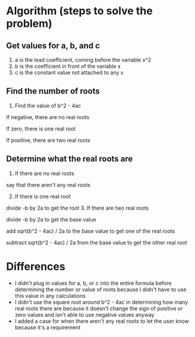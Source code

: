 # Algorithm (steps to solve the problem)

## Get values for a, b, and c
1. a is the lead coefficient, coming before the variable x^2
2. b is the coefficient in front of the variable x
3. c is the constant value not attached to any x

## Find the number of roots
1. Find the value of b^2 - 4ac

 If negative, there are no real roots
 
 If zero, there is one real root
 
 If positive, there are two real roots
 
## Determine what the real roots are
1. If there are no real roots

 say that there aren't any real roots

2. If there is one real root

  divide -b by 2a to get the root
3. If there are two real roots

  divide -b by 2a to get the base value
 
  add sqrt(b^2 - 4ac) / 2a to the base value to get one of the real roots
 
  subtract sqrt(b^2 - 4ac) / 2a from the base value to get the other real root

# Differences

* I didn't plug in values for a, b, or c into the entire formula before determining the number or value of roots because I didn't have to use this value in any calculations
* I didn't use the square root around b^2 - 4ac in determining how many real roots there are because it doesn't change the sign of positive or zero values and isn't able to use negative values anyway
* I added a case for when there aren't any real roots to let the user know because it's a requirement